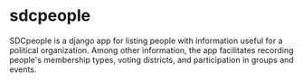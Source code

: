 # sdcpeople

SDCpeople is a django app for listing people with information useful for a political organization.  Among other information, the app facilitates 
recording people's membership types, voting districts, and participation in groups and events.




